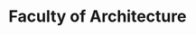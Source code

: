 ---
schema: default
title: Faculty of Architecture
description: bk.tudelft.nl
logo: >-
  https://d1rkab7tlqy5f1.cloudfront.net/BK/Over_de_faculteit/BK%20templates/Logo/BK%20City/TUBK_Logo_BKCity_BW.png
---